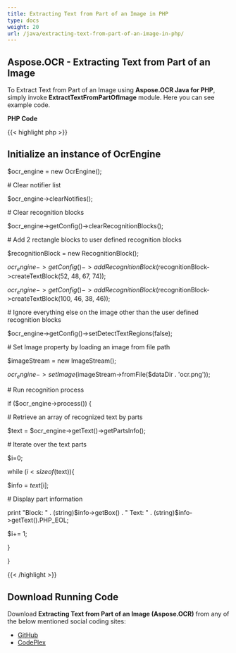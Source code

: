 ```yaml
---
title: Extracting Text from Part of an Image in PHP
type: docs
weight: 20
url: /java/extracting-text-from-part-of-an-image-in-php/
---
```


## **Aspose.OCR - Extracting Text from Part of an Image**

To Extract Text from Part of an Image using **Aspose.OCR Java for PHP**, simply invoke **ExtractTextFromPartOfImage** module. Here you can see example code.

**PHP Code**

{{< highlight php >}}

## Initialize an instance of OcrEngine

$ocr_engine = new OcrEngine();

\# Clear notifier list

$ocr_engine->clearNotifies();

\# Clear recognition blocks

$ocr_engine->getConfig()->clearRecognitionBlocks();

\# Add 2 rectangle blocks to user defined recognition blocks

$recognitionBlock = new RecognitionBlock();

$ocr_engine->getConfig()->addRecognitionBlock($recognitionBlock->createTextBlock(52, 48, 67, 74));

$ocr_engine->getConfig()->addRecognitionBlock($recognitionBlock->createTextBlock(100, 46, 38, 46));

\# Ignore everything else on the image other than the user defined recognition blocks

$ocr_engine->getConfig()->setDetectTextRegions(false);

\# Set Image property by loading an image from file path

$imageStream = new ImageStream();

$ocr_engine->setImage($imageStream->fromFile($dataDir . 'ocr.png'));

\# Run recognition process

if ($ocr_engine->process()) {

\# Retrieve an array of recognized text by parts

$text = $ocr_engine->getText()->getPartsInfo();

\# Iterate over the text parts

$i=0;

while ($i < sizeof($text)){

$info = $text[$i];

\# Display part information

print "Block: " . (string)$info->getBox() . " Text: " . (string)$info->getText().PHP_EOL;

$i+= 1;

}

}

{{< /highlight >}}

## **Download Running Code**

Download **Extracting Text from Part of an Image (Aspose.OCR)** from any of the below mentioned social coding sites:

- [GitHub](https://github.com/aspose-ocr/Aspose.OCR-for-Java/blob/master/Plugins/Aspose_OCR_Java_for_PHP/src/aspose/ocr/WorkingWithOCR/ExtractTextFromPartOfImage.php)
- [CodePlex](https://archive.codeplex.com/?p=asposeocrjavaphp)
